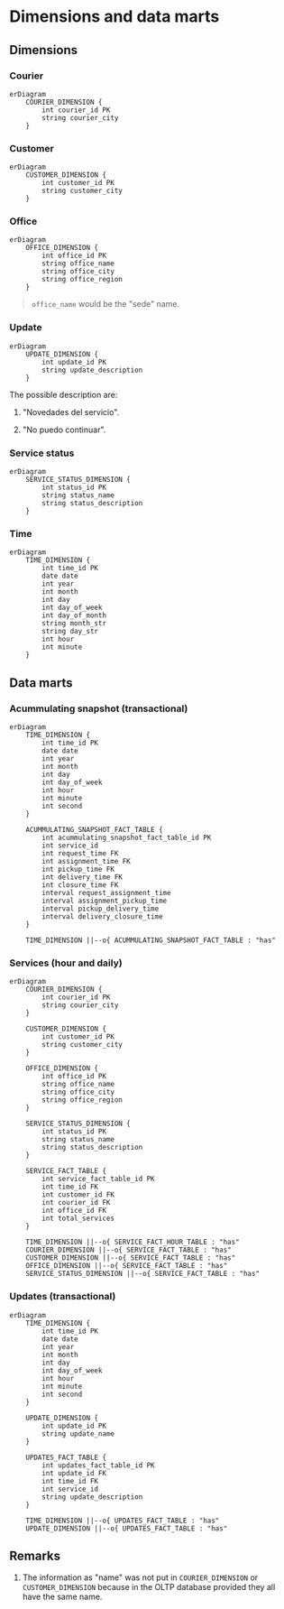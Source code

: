 # Dimensions and data marts

## Dimensions

### Courier

```MERMAID
erDiagram
    COURIER_DIMENSION {
        int courier_id PK
        string courier_city
    }
```

### Customer

```MERMAID
erDiagram
    CUSTOMER_DIMENSION {
        int customer_id PK
        string customer_city
    }
```

### Office

```MERMAID
erDiagram
    OFFICE_DIMENSION {
        int office_id PK
        string office_name
        string office_city
        string office_region
    }
```

> `office_name` would be the "sede" name.

### Update

```MERMAID
erDiagram
    UPDATE_DIMENSION {
        int update_id PK
        string update_description
    }
```

The possible description are:

1. "Novedades del servicio".

2. "No puedo continuar".

### Service status

```MERMAID
erDiagram
    SERVICE_STATUS_DIMENSION {
        int status_id PK
        string status_name
        string status_description
    }
```

### Time

```MERMAID
erDiagram
    TIME_DIMENSION {
        int time_id PK
        date date
        int year
        int month
        int day
        int day_of_week
        int day_of_month
        string month_str
        string day_str
        int hour
        int minute
    }
```

## Data marts

### Acummulating snapshot (transactional)

```MERMAID
erDiagram
    TIME_DIMENSION {
        int time_id PK
        date date
        int year
        int month
        int day
        int day_of_week
        int hour
        int minute
        int second
    }

    ACUMMULATING_SNAPSHOT_FACT_TABLE {
        int acummulating_snapshot_fact_table_id PK
        int service_id
        int request_time FK
        int assignment_time FK
        int pickup_time FK
        int delivery_time FK
        int closure_time FK
        interval request_assignment_time
        interval assignment_pickup_time
        interval pickup_delivery_time
        interval delivery_closure_time
    }

    TIME_DIMENSION ||--o{ ACUMMULATING_SNAPSHOT_FACT_TABLE : "has"
```

### Services (hour and daily)

```MERMAID
erDiagram
    COURIER_DIMENSION {
        int courier_id PK
        string courier_city
    }

    CUSTOMER_DIMENSION {
        int customer_id PK
        string customer_city
    }

    OFFICE_DIMENSION {
        int office_id PK
        string office_name
        string office_city
        string office_region
    }

    SERVICE_STATUS_DIMENSION {
        int status_id PK
        string status_name
        string status_description
    }

    SERVICE_FACT_TABLE {
        int service_fact_table_id PK
        int time_id FK
        int customer_id FK
        int courier_id FK
        int office_id FK
        int total_services
    }

    TIME_DIMENSION ||--o{ SERVICE_FACT_HOUR_TABLE : "has"
    COURIER_DIMENSION ||--o{ SERVICE_FACT_TABLE : "has"
    CUSTOMER_DIMENSION ||--o{ SERVICE_FACT_TABLE : "has"
    OFFICE_DIMENSION ||--o{ SERVICE_FACT_TABLE : "has"
    SERVICE_STATUS_DIMENSION ||--o{ SERVICE_FACT_TABLE : "has"
```

### Updates (transactional)

```MERMAID
erDiagram
    TIME_DIMENSION {
        int time_id PK
        date date
        int year
        int month
        int day
        int day_of_week
        int hour
        int minute
        int second
    }

    UPDATE_DIMENSION {
        int update_id PK
        string update_name
    }

    UPDATES_FACT_TABLE {
        int updates_fact_table_id PK
        int update_id FK
        int time_id FK
        int service_id
        string update_description
    }

    TIME_DIMENSION ||--o{ UPDATES_FACT_TABLE : "has"
    UPDATE_DIMENSION ||--o{ UPDATES_FACT_TABLE : "has"
```

## Remarks

1. The information as "name" was not put in `COURIER_DIMENSION` or `CUSTOMER_DIMENSION` because in the OLTP database provided they all have the same name.
